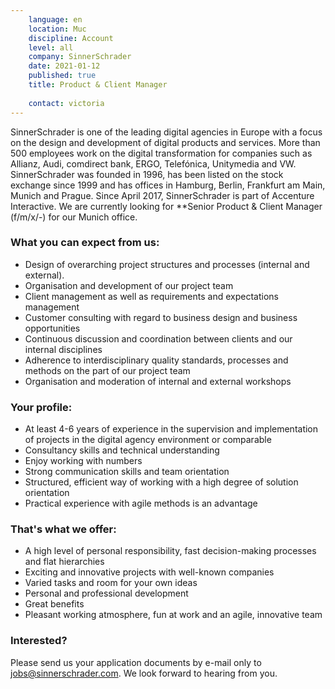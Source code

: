 ```yaml
---
    language: en
    location: Muc
    discipline: Account
    level: all
    company: SinnerSchrader
    date: 2021-01-12
    published: true
    title: Product & Client Manager
     
    contact: victoria
---
```


SinnerSchrader is one of the leading digital agencies in Europe with a focus on the design and development of digital products and services. More than 500 employees work on the digital transformation for companies such as Allianz, Audi, comdirect bank, ERGO, Telefónica, Unitymedia and VW. SinnerSchrader was founded in 1996, has been listed on the stock exchange since 1999 and has offices in Hamburg, Berlin, Frankfurt am Main, Munich and Prague. Since April 2017, SinnerSchrader is part of Accenture Interactive.
We are currently looking for **Senior Product & Client Manager (f/m/x/-) for our Munich office.

### What you can expect from us: 

- Design of overarching project structures and processes (internal and external).
- Organisation and development of our project team
- Client management as well as requirements and expectations management
- Customer consulting with regard to business design and business opportunities
- Continuous discussion and coordination between clients and our internal disciplines
- Adherence to interdisciplinary quality standards, processes and methods on the part of our project team
- Organisation and moderation of internal and external workshops 

### Your profile:

- At least 4-6 years of experience in the supervision and implementation of projects in the digital agency environment or comparable
- Consultancy skills and technical understanding
- Enjoy working with numbers
- Strong communication skills and team orientation
- Structured, efficient way of working with a high degree of solution orientation
- Practical experience with agile methods is an advantage

### That's what we offer:

- A high level of personal responsibility, fast decision-making processes and flat hierarchies
- Exciting and innovative projects with well-known companies
- Varied tasks and room for your own ideas
- Personal and professional development
- Great benefits
- Pleasant working atmosphere, fun at work and an agile, innovative team
 
### Interested?
 Please send us your application documents by e-mail only to <jobs@sinnerschrader.com>. We look forward to hearing from you.
